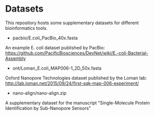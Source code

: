 # Datasets

This repository hosts some supplementary datasets for different bioinformatics tools.

* pacbio/E.coli_PacBio_40x.fasta

An example E. coli dataset published by PacBio: https://github.com/PacificBiosciences/DevNet/wiki/E.-coli-Bacterial-Assembly

* ont/Loman_E.coli_MAP006-1_2D_50x.fasta

Oxford Nanopore Technologies dataset published by the Loman lab: http://lab.loman.net/2015/09/24/first-sqk-map-006-experiment/

* nano-align/nano-align.zip

A supplementary dataset for the manuscript "Single-Molecule Protein Identification by Sub-Nanopore Sensors"
